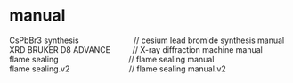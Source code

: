 # manual
CsPbBr3 synthesis   &nbsp;&nbsp;&nbsp;&nbsp;&nbsp;&nbsp;&nbsp;&nbsp;&nbsp;&nbsp;&nbsp;&nbsp;&nbsp;&nbsp;&nbsp;&nbsp;&nbsp;&nbsp;&nbsp;&nbsp;&nbsp;&nbsp;&nbsp;  // cesium lead bromide synthesis manual
                </br>
XRD BRUKER D8 ADVANCE   &nbsp;&nbsp;&nbsp;&nbsp;&nbsp;&nbsp;&nbsp;&nbsp;  // X-ray diffraction machine manual
                </br>
flame sealing           &nbsp;&nbsp;&nbsp;&nbsp;&nbsp;&nbsp;&nbsp;&nbsp;&nbsp;&nbsp;&nbsp;&nbsp;&nbsp;&nbsp;&nbsp;&nbsp;&nbsp;&nbsp;&nbsp;&nbsp;&nbsp;&nbsp;&nbsp;&nbsp;&nbsp;&nbsp;&nbsp;&nbsp;&nbsp;&nbsp;  // flame sealing manual
                </br>
flame sealing.v2        &nbsp;&nbsp;&nbsp;&nbsp;&nbsp;&nbsp;&nbsp;&nbsp;&nbsp;&nbsp;&nbsp;&nbsp;&nbsp;&nbsp;&nbsp;&nbsp;&nbsp;&nbsp;&nbsp;&nbsp;&nbsp;&nbsp;&nbsp;&nbsp;&nbsp;  // flame sealing manual.v2
